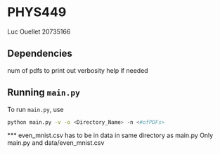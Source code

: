 # PHYS449
Luc Ouellet
20735166

## Dependencies

num of pdfs to print out
verbosity
help if needed

## Running `main.py`

To run `main.py`, use

```sh
python main.py -v -o <Directory_Name> -n <#ofPDFs>
```

*** even_mnist.csv has to be in data in same directory as main.py
Only main.py and data/even_mnist.csv
